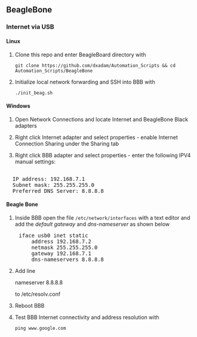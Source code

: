 ## BeagleBone


### Internet via USB

#### Linux

1) Clone this repo and enter BeagleBoard directory with  

	`git clone https://github.com/dxadam/Automation_Scripts && cd Automation_Scripts/BeagleBone`  
  

2) Initialize local network forwarding and SSH into BBB with
  
	`./init_beag.sh`  
  

#### Windows

1) Open Network Connections and locate Internet and BeagleBone Black adapters

2) Right click Internet adapter and select properties - enable Internet Connection Sharing under the Sharing tab

3) Right click BBB adapter and select properties - enter the following IPV4 manual settings:
<pre>  
  IP address: 192.168.7.1  
  Subnet mask: 255.255.255.0  
  Preferred DNS Server: 8.8.8.8  
</pre>

#### Beagle Bone

1) Inside BBB open the file `/etc/network/interfaces` with a text editor and add the *default gateway* and *dns-nameserver* as shown below  
<pre>
    iface usb0 inet static  
        address 192.168.7.2  
        netmask 255.255.255.0 
        gateway 192.168.7.1  
        dns-nameservers 8.8.8.8
</pre>


2) Add line

	nameserver 8.8.8.8

   to /etc/resolv.conf


3) Reboot BBB    
   
  
4) Test BBB Internet connectivity and address resolution with  
  
	`ping www.google.com`  
  

